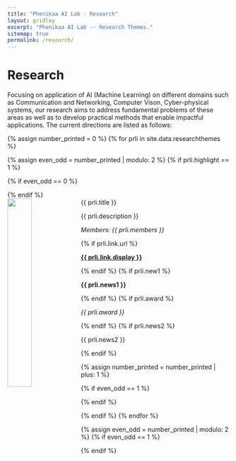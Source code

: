 ```yaml
---
title: "Phenikaa AI Lab - Research"
layout: gridlay
excerpt: "Phenikaa AI Lab -- Research Themes."
sitemap: true
permalink: /research/
---
```


# Research

Focusing on application of AI (Machine Learning) on different domains such as Communication and Networking, Computer Vison, Cyber-physical systems, our research aims to address fundamental problems of these areas as well as to develop practical methods that enable impactful applications. The current directions are listed as follows:

{% assign number_printed = 0 %}
{% for prli in site.data.researchthemes %}

{% assign even_odd = number_printed | modulo: 2 %}
{% if prli.highlight == 1 %}

{% if even_odd == 0 %}
<div class="row">
{% endif %}

<div class="col-sm-6 clearfix">
 <div class="well">
  <pubtit>{{ prli.title }}</pubtit>
  <img src="{{ site.url }}{{ site.baseurl }}/images/researchpic/{{ prli.image }}" class="img-responsive" width="33%" style="float: left" />
  <p>{{ prli.description }}</p>
  <p><em>Members: {{ prli.members }}</em></p>
  {% if prli.link.url %}
  <p><strong><a href="{{ prli.link.url }}">{{ prli.link.display }}</a></strong></p>
  {% endif %}
  {% if prli.new1 %}
  <p class="text-danger"><strong> {{ prli.news1 }}</strong></p>
  {% endif %}
  {% if prli.award %}
  <p> <em> {{ prli.award }} </em> </p>
  {% endif %}
  {% if prli.news2 %}
  <p> {{ prli.news2 }} </p>
  {% endif %}
 </div>
</div>

{% assign number_printed = number_printed | plus: 1 %}

{% if even_odd == 1 %}
</div>
{% endif %}

{% endif %}
{% endfor %}

{% assign even_odd = number_printed | modulo: 2 %}
{% if even_odd == 1 %}
</div>
{% endif %}

<p> &nbsp; </p>
